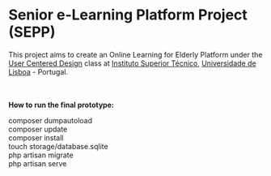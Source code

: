 # Senior e-Learning Platform Project (SEPP)

This project aims to create an Online Learning for Elderly Platform under the [User Centered Design](https://fenix.tecnico.ulisboa.pt/cursos/meic-a/disciplina-curricular/283003985068057) class at [Instituto Superior Técnico](http://tecnico.ulisboa.pt/), [Universidade de Lisboa](http://www.ulisboa.pt/) - Portugal.

<br>
<br>
<b>How to run the final prototype:</b>

composer dumpautoload<br>
composer update<br>
composer install<br>
touch storage/database.sqlite<br>
php artisan migrate<br>
php artisan serve<br>
